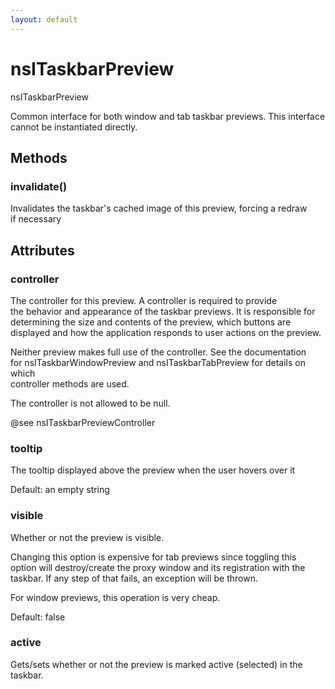 ```yaml
---
layout: default
---
```


# nsITaskbarPreview #
  
nsITaskbarPreview  
  
Common interface for both window and tab taskbar previews. This interface  
cannot be instantiated directly.  
  
  

## Methods ##

### invalidate() ###
  
Invalidates the taskbar's cached image of this preview, forcing a redraw  
if necessary  
  

## Attributes ##

### controller ###
  
The controller for this preview. A controller is required to provide  
the behavior and appearance of the taskbar previews. It is responsible for  
determining the size and contents of the preview, which buttons are  
displayed and how the application responds to user actions on the preview.  
  
Neither preview makes full use of the controller. See the documentation  
for nsITaskbarWindowPreview and nsITaskbarTabPreview for details on which  
controller methods are used.  
  
The controller is not allowed to be null.  
  
@see nsITaskbarPreviewController  
  

### tooltip ###
  
The tooltip displayed above the preview when the user hovers over it  
  
Default: an empty string  
  

### visible ###
  
Whether or not the preview is visible.  
  
Changing this option is expensive for tab previews since toggling this  
option will destroy/create the proxy window and its registration with the  
taskbar. If any step of that fails, an exception will be thrown.  
  
For window previews, this operation is very cheap.  
  
Default: false  
  

### active ###
  
Gets/sets whether or not the preview is marked active (selected) in the  
taskbar.  
  
